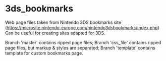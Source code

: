 # 3ds_bookmarks
Web page files taken from Nintendo 3DS bookmarks site (https://microsite.nintendo-europe.com/nintendo3dsbookmarks/index.php)
Can be useful for creating sites adapted for 3DS.

Branch 'master' contains ripped page files;
Branch 'css_file' contains ripped page files, but markup & styles are separated;
Branch 'template' contains template for custom bookmarks page.
